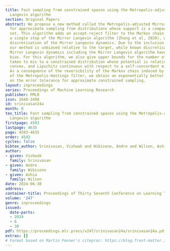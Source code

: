 ```yaml
---
title: Fast sampling from constrained spaces using the Metropolis-adjusted Mirror
  Langevin algorithm
section: Original Papers
abstract: We propose a new method called the Metropolis-adjusted Mirror Langevin algorithm
  for approximate sampling from distributions whose support is a compact and convex
  set. This algorithm adds an accept-reject filter to the Markov chain induced by
  a single step of the Mirror Langevin algorithm (Zhang et al, 2020), which is a basic
  discretisation of the Mirror Langevin dynamics. Due to the inclusion of this filter,
  our method is unbiased relative to the target, while known discretisations of the
  Mirror Langevin dynamics including the Mirror Langevin algorithm have an asymptotic
  bias. For this algorithm, we also give upper bounds for the number of iterations
  taken to mix to a constrained distribution whose potential is relatively smooth,
  convex, and Lipschitz continuous with respect to a self-concordant mirror function.
  As a consequence of the reversibility of the Markov chain induced by the inclusion
  of the Metropolis-Hastings filter, we obtain an exponentially better dependence
  on the error tolerance for approximate constrained sampling.
layout: inproceedings
series: Proceedings of Machine Learning Research
publisher: PMLR
issn: 2640-3498
id: srinivasan24a
month: 0
tex_title: Fast sampling from constrained spaces using the Metropolis-adjusted Mirror
  Langevin algorithm
firstpage: 4593
lastpage: 4635
page: 4593-4635
order: 4593
cycles: false
bibtex_author: Srinivasan, Vishwak and Wibisono, Andre and Wilson, Ashia
author:
- given: Vishwak
  family: Srinivasan
- given: Andre
  family: Wibisono
- given: Ashia
  family: Wilson
date: 2024-06-30
address:
container-title: Proceedings of Thirty Seventh Conference on Learning Theory
volume: '247'
genre: inproceedings
issued:
  date-parts:
  - 2024
  - 6
  - 30
pdf: https://proceedings.mlr.press/v247/srinivasan24a/srinivasan24a.pdf
extras: []
# Format based on Martin Fenner's citeproc: https://blog.front-matter.io/posts/citeproc-yaml-for-bibliographies/
---
```

